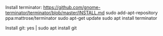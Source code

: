 Install terminator: https://github.com/gnome-terminator/terminator/blob/master/INSTALL.md
sudo add-apt-repository ppa:mattrose/terminator
sudo apt-get update
sudo apt install terminator

Install git:
yes | sudo apt install git
